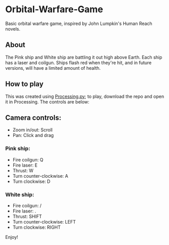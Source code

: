 # Orbital-Warfare-Game
Basic orbital warfare game, inspired by John Lumpkin's Human Reach novels.

## About
The Pink ship and White ship are battling it out high above Earth. Each ship has a laser and coilgun. Ships flash red when they're hit, and in future versions, will have a limited amount of health.

## How to play
This was created using [Processing.py](https://py.processing.org/); to play, download the repo and open it in Processing. The controls are below:
## Camera controls:
- Zoom in/out: Scroll
- Pan: Click and drag

### Pink ship:
- Fire coilgun: Q
- Fire laser: E
- Thrust: W
- Turn counter-clockwise: A
- Turn clockwise: D

### White ship:
- Fire coilgun: /
- Fire laser: .
- Thrust: SHIFT
- Turn counter-clockwise: LEFT
- Turn clockwise: RIGHT


Enjoy!

